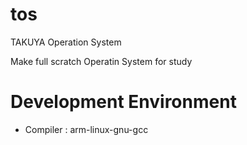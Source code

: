# tos
TAKUYA Operation System

Make full scratch Operatin System for study

# Development Environment 

* Compiler : arm-linux-gnu-gcc
